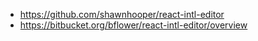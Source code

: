 - https://github.com/shawnhooper/react-intl-editor
- https://bitbucket.org/bflower/react-intl-editor/overview
